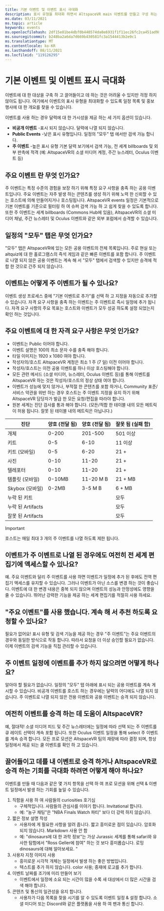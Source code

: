 ```yaml
---
title: 기본 이벤트 및 이벤트 표시 극대화
description: 표시 유형을 최대화 하면서 AltspaceVR main 이벤트를 만들고 구성 하는 방법에 대해 알아봅니다.
ms.date: 03/11/2021
ms.topic: article
keywords: events
ms.openlocfilehash: 2df15e01be4dbf0b440574da0e6931f1f11ec26fc2ca451ad98858db624e1f1f
ms.sourcegitcommit: b248ba2a6da7d669b430581fc3a1544413b2e9c1
ms.translationtype: MT
ms.contentlocale: ko-KR
ms.lasthandoff: 08/11/2021
ms.locfileid: "119126295"
---
```

# <a name="main-events-and-maximizing-event-visibility"></a>기본 이벤트 및 이벤트 표시 극대화

이벤트에 대 한 대상을 구축 하 고 끌어들이고 데 하는 것은 어려울 수 있지만 걱정 하지 않아도 됩니다. 여기에서 이벤트의 표시 유형을 최대화할 수 있도록 일정 목록 및 홍보 행사에 대 한 개요를 찾을 수 있습니다.

이벤트를 사용 하는 경우 달력에 대 한 가시성을 제공 하는 세 가지 옵션이 있습니다.

* **비공개 이벤트** -표시 되지 않습니다. 달력에 나열 되지 않습니다.
* **Public Events** -낮은 표시 유형입니다. 일정의 "모두" 탭 에서만 검색 가능 합니다.
* **주 이벤트** -높은 표시 유형 기본 달력 보기에서 검색 가능, 전 세계 billboards 및 외부 판촉에 적격 (예: AltspaceVR의 소셜 미디어 계정, 주간 뉴스레터, Oculus 이벤트 등)

## <a name="what-are-main-events"></a>주요 이벤트 란 무엇 인가요?

주 이벤트는 특정 수준의 경험을 보장 하기 위해 특정 요구 사항을 충족 하는 공용 이벤트입니다. 주요 이벤트는 자주 발생 하는 콘텐츠를 생성 하기 위해 노력 한 신뢰할 수 있는 호스트에 의해 만들어지거나 호스팅됩니다. AltspaceVR events 일정은 기본적으로 기본 이벤트를 기준으로 필터링 하 여 슈퍼 검색 가능 하 고 쉽게 찾을 수 있도록 합니다. 또한 주 이벤트는 세계 billboards (Commons Hub에 있음), AltspaceVR의 소셜 미디어 채널, 주간 뉴스레터 및 Oculus 이벤트와 같은 외부 포럼에서 승격할 수 있습니다.

## <a name="what-is-the-all-tab-of-the-calendar"></a>일정의 "모두" 탭은 무엇 인가요?

"모두" 탭은 AltspaceVR에 있는 모든 공용 이벤트의 전체 목록입니다. 주로 현실 또는 altquiz에 대 한 홀로그램스의 즉석 게임과 같은 빠른 이벤트를 포함 합니다. 주 이벤트로 나열 되지 않은 공용 이벤트는 계속 해 서 "모두" 탭에서 검색할 수 있지만 승격에 적합 한 것으로 간주 되지 않습니다.

## <a name="how-can-my-event-become-a-main-event"></a>이벤트는 어떻게 주 이벤트가 될 수 있나요?

이벤트 생성 프로세스 중에 "기본 이벤트로 추가"를 선택 하 고 지정을 자동으로 추가할 수 있습니다. 자격 요구 사항을 충족 하는 이벤트는 주 이벤트로 즉시 일정에 추가 됩니다. 자격 요구 사항의 주요 목표는 호스트와 이벤트가 모두 성공 하도록 설정 되었는지 확인 하는 것입니다.

## <a name="what-are-the-eligibility-requirements-for-main-events"></a>주요 이벤트에 대 한 자격 요구 사항은 무엇 인가요?

* 이벤트는 Public 이어야 합니다.
* 이벤트 설명은 100의 최소 문자 수를 충족 해야 합니다.
* 타일 이미지는 1920 x 1080 여야 합니다.
* 작성자의/호스트 AltspaceVR 계정은 최소 1 주 (7 일) 이전 이어야 합니다.
* 작성자/호스트는 이전 공용 이벤트를 하나 이상 호스팅해야 합니다.
* 모든 관련 메서드 (소셜 미디어, 뉴스레터, Oculus 이벤트 등)를 통해 이벤트를 AltspaceVR 하는 것은 작성자/호스트의 정상 상태 여야 합니다.
* 이벤트가 성능에 맞지 않거나, 부적절 한 콘텐츠를 포함 하거나, Community 표준/서비스 약관을 위반 하는 경우 호스트는 주 이벤트 지정을 유지 하기 위해 AltspaceVR 담당자가 발급 한 모든 요청/편집을 따라야 합니다.
* 원본 세계는 진단 검사를 통과 해야 합니다. (모든/적합 한 테이블 내의 모든 메트릭이 허용 됩니다. 잘못 된 테이블 내의 메트릭은 아닙니다.)

| 진단 | 양호 (전달 됨) | 양호 (전달 됨) | 잘못 됨 (실패 함) |
|---|---|---|---|
| 개체 | 0-200 | 201-500 | 501 이상 |
| 키트 | 0-5 | 6-10 | 11 이상 |
| 키트 (모바일) | 0-5 | 6-20 | 21 + |
| 사진 | 0-10 | 11-20 | 21 + |
| 텔레포터 | 0-10 | 11-20 | 21 + |
| 템플릿 (모바일) | 0-10MB | 11-20 M B | 21 + MB |
| Skybox (모바일) | 0-2MB | 3-5 M B | 6 + MB |
| 누락 된 키트 |  |  | 모두 |
| 누락 된 Artifacts |  |  | 모두 |
| 잘못 된 Artifacts |  |  | 모두 |

> [!IMPORTANT]
> 호스트는 매일 최대 3 개의 주 이벤트를 나열 하도록 제한 됩니다.  

## <a name="will-i-still-have-access-to-the-world-editor-if-my-event-is-listed-as-a-main-event"></a>이벤트가 주 이벤트로 나열 된 경우에도 여전히 전 세계 편집기에 액세스할 수 있나요?

예. 주요 이벤트와 달리 주 이벤트를 사용 하면 이벤트가 일정에 추가 된 후에도 전역 편집기 액세스를 유지할 수 있습니다. 그러나 이벤트가 아닌 소스를 변경 하는 것이 좋습니다. 이벤트에 대 한 변경 내용은 중복 되지 않으며 이벤트의 성능과 안정성에도 영향을 줄 수 있습니다. 뛰어난 강력한 기능을 제공 하는 세계 편집기를 적절히 사용 하세요.

## <a name="you-used-to-have-featured-events-can-i-still-request-to-be-featured"></a>"주요 이벤트"를 사용 했습니다. 계속 해 서 추천 하도록 요청할 수 있나요?

필요가 없어요! 표시 유형 및 검색 기능을 제공 하는 경우 "주 이벤트"는 주요 이벤트의 경우와 동일한 방식으로 작동 합니다. 따라서 요청을 더 이상 승인할 필요가 없습니다. 이제 이벤트의 검색 기능을 직접 관리할 수 있습니다.

## <a name="what-if-i-dont-want-to-add-my-event-to-the-main-events-calendar"></a>주 이벤트 일정에 이벤트를 추가 하지 않으려면 어떻게 하나요?

알아야 할 필요가 없습니다. 일정의 "모두" 탭 아래에 표시 되는 공용 이벤트를 계속 게시할 수 있습니다. 비공개 이벤트를 호스트 하는 경우에는 달력의 어디에도 나열 되지 않습니다. 주 이벤트로 나열 되지 않은 전용 이벤트와 공용 이벤트는 승격 되지 않습니다.

## <a name="will-altspacevr-still-help-promote-my-events"></a>여전히 이벤트를 승격 하는 데 도움이 AltspaceVR?

예, 절대적! 소셜 미디어 피드 및 주간 뉴스레터에는 일정에 따라 선택 되는 주 이벤트를 큐 레이트 선택이 계속 포함 됩니다. 또한 Oculus 이벤트 일정을 통해 select 주 이벤트를 계속 승격 합니다. 모든 프로 모션은 AltspaceVR 팀의 재량에 따라 결정 되며, 항상 일정에서 제공 되는 쿨 이벤트를 확인 하 고 있습니다.

## <a name="how-can-i-maximize-my-chances-of-attracting-a-large-audience-to-my-event-or-being-promoted-by-altspacevr"></a>끌어들이고 데를 내 이벤트로 승격 하거나 AltspaceVR로 승격 하는 기회를 극대화 하려면 어떻게 해야 하나요?

이벤트를 만들 때 다음과 같은 몇 가지 항목을 선택 하 여 프로 모션을 위해 선택 & 이벤트 일정에서 발생 하는 기회를 높일 수 있습니다.

1. 직함을 사용 하 여 사람들의 curiosities 호기심
    * 구체적입니다. 사람들의 관심사를 이야기 합니다. Invitational 합니다.
    * 예: "농구 채팅"은 "NBA Finals Watch 파티" 보다 더 강력 하지 않습니다.
2. 짧은 정보 설명 작성
    * 사용자에 게 필요한 사항을 알려 줍니다. 짧고 흥미로운 점이 있습니다. 암호화 되지 않습니다. Markdown 사용 안 함
    * 예: "dinosaurs에 대 한 과학 정보"는 가상 Jurassic 세계를 통해 safari와 유사한 탐험에서 "Ross Geller에 참여" 하는 것 보다 흥미롭습니다. 로밍 dinosaurs에 대해 알아보세요. "
3. 사용자 지정 이미지 사용
    * 흥미로운 시각적 개체는 일정에서 발생 하는 좋은 방법입니다.
    * 텍스트를 추가 하지 않습니다. color 사용; 중재에 로고를 추가 합니다.
4. 이벤트 날짜를 조기에 미리 만들어 보기
    * 이벤트에서 일정에 소요 되는 시간이 많을 수록 새 대상에서 더 많은 시간을 검색 해야 합니다.
5. 콘텐츠 및 통신의 일관성을 유지 합니다.
    * 사용자가 다음 목록을 찾을 시기를 알 수 있도록 이벤트 일정 & 설정 합니다. 소셜 미디어 또는 Discord와 같은 플랫폼을 사용 하 여 팬과 통신 합니다.